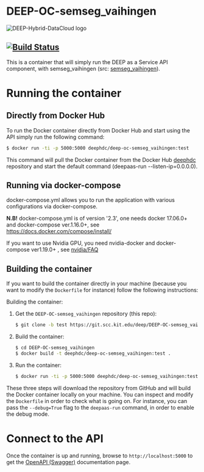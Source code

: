 DEEP-OC-semseg_vaihingen
============================================

![DEEP-Hybrid-DataCloud logo](https://docs.deep-hybrid-datacloud.eu/en/latest/_static/logo.png)

[![Build Status](https://jenkins.indigo-datacloud.eu/buildStatus/icon?job=Pipeline-as-code%2FDEEP-OC-org%2FDEEP-OC-semseg_vaihingen%2Ftest)](https://jenkins.indigo-datacloud.eu/job/Pipeline-as-code/job/DEEP-OC-org/job/DEEP-OC-semseg_vaihingen/job/test/)
----

This is a container that will simply run the DEEP as a Service API component,
with semseg_vaihingen (src: [semseg_vaihingen](https://github.com/deephdc/semseg_vaihingen)).

    
# Running the container

## Directly from Docker Hub

To run the Docker container directly from Docker Hub and start using the API
simply run the following command:

```bash
$ docker run -ti -p 5000:5000 deephdc/deep-oc-semseg_vaihingen:test
```

This command will pull the Docker container from the Docker Hub
[deephdc](https://hub.docker.com/u/deephdc/) repository and start the default command (deepaas-run --listen-ip=0.0.0.0).

## Running via docker-compose

docker-compose.yml allows you to run the application with various configurations via docker-compose.

**N.B!** docker-compose.yml is of version '2.3', one needs docker 17.06.0+ and docker-compose ver.1.16.0+, see https://docs.docker.com/compose/install/

If you want to use Nvidia GPU, you need nvidia-docker and docker-compose ver1.19.0+ , see [nvidia/FAQ](https://github.com/NVIDIA/nvidia-docker/wiki/Frequently-Asked-Questions#do-you-support-docker-compose)


## Building the container

If you want to build the container directly in your machine (because you want
to modify the `Dockerfile` for instance) follow the following instructions:

Building the container:

1. Get the `DEEP-OC-semseg_vaihingen` repository (this repo):

    ```bash
    $ git clone -b test https://git.scc.kit.edu/deep/DEEP-OC-semseg_vaihingen
    ```

2. Build the container:

    ```bash
    $ cd DEEP-OC-semseg_vaihingen
    $ docker build -t deephdc/deep-oc-semseg_vaihingen:test .
    ```

3. Run the container:

    ```bash
    $ docker run -ti -p 5000:5000 deephdc/deep-oc-semseg_vaihingen:test
    ```

These three steps will download the repository from GitHub and will build the
Docker container locally on your machine. You can inspect and modify the
`Dockerfile` in order to check what is going on. For instance, you can pass the
`--debug=True` flag to the `deepaas-run` command, in order to enable the debug
mode.

# Connect to the API

Once the container is up and running, browse to `http://localhost:5000` to get
the [OpenAPI (Swagger)](https://www.openapis.org/) documentation page.
